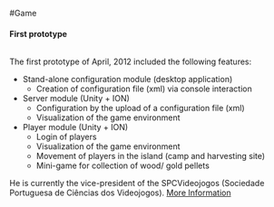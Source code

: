 #Game
<p></p>


#### First prototype
<span>
  <img src="images/rui.png" alt=""></img>
</span>

The first prototype of April, 2012 included the following features: 
- Stand-alone configuration module (desktop application)
	- Creation of configuration file (xml) via console interaction
- Server module (Unity + ION)
	- Configuration by the upload of a configuration file (xml)
	- Visualization of the game environment
- Player module (Unity + ION)
	- Login of players
	- Visualization of the game environment
	- Movement of players in the island (camp and harvesting site)
	- Mini-game for collection of wood/ gold pellets


He is currently the
vice-president of the SPCVideojogos (Sociedade Portuguesa de Ciências
dos Videojogos). <a href="http://gaips.inesc-id.pt/rprada">More Information</a>
